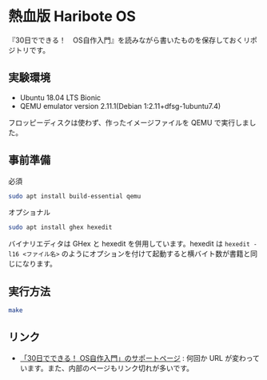 # 熱血版 Haribote OS

『30日でできる！　OS自作入門』を読みながら書いたものを保存しておくリポジトリです。

## 実験環境

* Ubuntu 18.04 LTS Bionic
* QEMU emulator version 2.11.1(Debian 1:2.11+dfsg-1ubuntu7.4)

フロッピーディスクは使わず、作ったイメージファイルを QEMU で実行しました。

## 事前準備

必須

```sh
sudo apt install build-essential qemu
```

オプショナル

```sh
sudo apt install ghex hexedit
```

バイナリエディタは GHex と hexedit を併用しています。hexedit は `hexedit -l16 <ファイル名>` のようにオプションを付けて起動すると横バイト数が書籍と同じになります。

## 実行方法

```sh
make
```

## リンク

* [「30日でできる！ OS自作入門」のサポートページ](http://hrb.osask.jp/) : 何回か URL が変わっています。また、内部のページもリンク切れが多いです。
